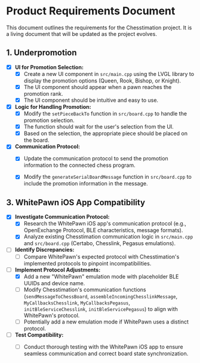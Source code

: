 # Product Requirements Document

This document outlines the requirements for the Chesstimation project. It is a living document that will be updated as the project evolves.

## 1. Underpromotion

- [x] **UI for Promotion Selection:**
    - [x] Create a new UI component in `src/main.cpp` using the LVGL library to display the promotion options (Queen, Rook, Bishop, or Knight).
    - [x] The UI component should appear when a pawn reaches the promotion rank.
    - [x] The UI component should be intuitive and easy to use.

- [x] **Logic for Handling Promotion:**
    - [x] Modify the `setPieceBackTo` function in `src/board.cpp` to handle the promotion selection.
    - [x] The function should wait for the user's selection from the UI.
    - [x] Based on the selection, the appropriate piece should be placed on the board.

- [x] **Communication Protocol:**
    - [x] Update the communication protocol to send the promotion information to the connected chess program.
    - [x] Modify the `generateSerialBoardMessage` function in `src/board.cpp` to include the promotion information in the message.


## 3. WhitePawn iOS App Compatibility

- [x] **Investigate Communication Protocol:**
    - [x] Research the WhitePawn iOS app's communication protocol (e.g., OpenExchange Protocol, BLE characteristics, message formats).
    - [x] Analyze existing Chesstimation communication logic in `src/main.cpp` and `src/board.cpp` (Certabo, Chesslink, Pegasus emulations).
- [ ] **Identify Discrepancies:**
    - [ ] Compare WhitePawn's expected protocol with Chesstimation's implemented protocols to pinpoint incompatibilities.
- [ ] **Implement Protocol Adjustments:**
    - [x] Add a new "WhitePawn" emulation mode with placeholder BLE UUIDs and device name.
    - [ ] Modify Chesstimation's communication functions (`sendMessageToChessBoard`, `assembleIncomingChesslinkMessage`, `MyCallbacksChesslink`, `MyCallbacksPegasus`, `initBleServiceChesslink`, `initBleServicePegasus`) to align with WhitePawn's protocol.
    - [ ] Potentially add a new emulation mode if WhitePawn uses a distinct protocol.
- [ ] **Test Compatibility:**
    - [ ] Conduct thorough testing with the WhitePawn iOS app to ensure seamless communication and correct board state synchronization.


